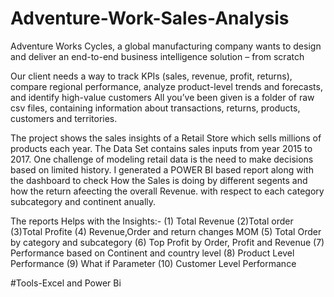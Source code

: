 # Adventure-Work-Sales-Analysis
Adventure Works Cycles, a global manufacturing company wants to 
design and deliver an end-to-end business intelligence solution – from scratch

Our  client needs a way to track KPIs (sales, revenue, profit, returns), compare regional 
performance, analyze product-level trends and forecasts, and identify high-value customers
All you’ve been given is a folder of raw csv files, containing information about transactions, 
returns, products, customers and territories.

The project shows the sales insights of a Retail Store which sells millions of products each year.
The Data Set contains sales inputs from year 2015 to 2017. One challenge of modeling retail data is the need to make decisions based on limited history. 
I generated a POWER BI based report along with the dashboard to check How the Sales is doing by different segents and how the return afeecting the overall Revenue.
with respect to each category subcategory and continent anually.

The reports Helps with the Insights:- (1) Total Revenue (2)Total order (3)Total Profite (4) Revenue,Order and return changes MOM (5) Total Order by category and subcategory 
(6) Top Profit by Order, Profit and Revenue (7) Performance based on Continent and country level (8) Product Level Performance (9) What if Parameter
(10) Customer Level Performance

#Tools-Excel and Power Bi
